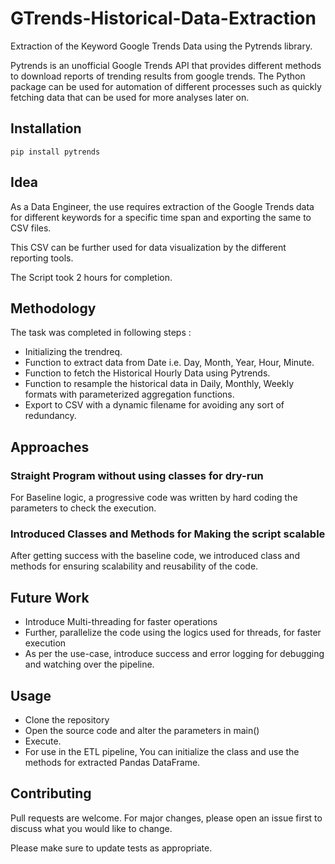 # GTrends-Historical-Data-Extraction

Extraction of the Keyword Google Trends Data using the Pytrends library.

Pytrends is an unofficial Google Trends API that provides different methods to download reports of trending results from google trends. The Python package can be used for automation of different processes such as quickly fetching data that can be used for more analyses later on. 

## Installation

    pip install pytrends

## Idea

As  a Data Engineer, the use requires extraction of the Google Trends data for different keywords for a specific time span and exporting the same to CSV files.

This CSV can be further used for data visualization by the different reporting tools.

The Script took 2 hours for completion.

## Methodology

The task was completed in following steps : 

* Initializing the trendreq.
* Function to extract data from Date i.e. Day, Month, Year, Hour, Minute.
* Function to fetch the Historical Hourly Data using Pytrends.
* Function to resample the historical data in Daily, Monthly, Weekly formats with parameterized aggregation functions.
* Export to CSV with a dynamic filename for avoiding any sort of redundancy.

## Approaches

### Straight Program without using classes for dry-run

For Baseline logic, a progressive code was written by hard coding the parameters to check the execution.

### Introduced Classes and Methods for Making the script scalable

After getting success with the baseline code, we introduced class and methods for ensuring scalability and reusability of the code.

## Future Work
* Introduce Multi-threading for faster operations
* Further, parallelize the code using the logics used for threads, for faster execution
* As per the use-case, introduce success and error logging for debugging and watching over the pipeline.

## Usage
* Clone the repository
* Open the source code and alter the parameters in main()
* Execute.
* For use in the ETL pipeline, You can initialize the class and use the methods for extracted Pandas DataFrame.

## Contributing
Pull requests are welcome. For major changes, please open an issue first to discuss what you would like to change.

Please make sure to update tests as appropriate.
